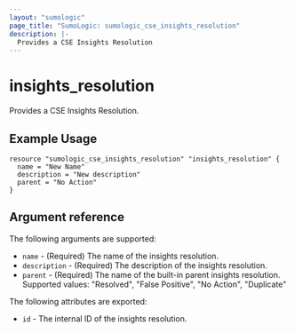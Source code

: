 ```yaml
---
layout: "sumologic"
page_title: "SumoLogic: sumologic_cse_insights_resolution"
description: |-
  Provides a CSE Insights Resolution
---
```


# insights_resolution
Provides a CSE Insights Resolution.

## Example Usage
```hcl
resource "sumologic_cse_insights_resolution" "insights_resolution" {
  name = "New Name"
  description = "New description"
  parent = "No Action"
}
```

## Argument reference

The following arguments are supported:

- `name` - (Required) The name of the insights resolution.
- `description` - (Required) The description of the insights resolution.
- `parent` - (Required) The name of the built-in parent insights resolution. Supported values: "Resolved", "False Positive", "No Action", "Duplicate"


The following attributes are exported:

- `id` - The internal ID of the insights resolution.


